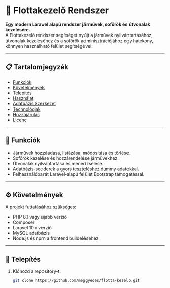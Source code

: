 # 🚗 Flottakezelő Rendszer

**Egy modern Laravel alapú rendszer járművek, sofőrök és útvonalak kezelésére.**  
A Flottakezelő rendszer segítséget nyújt a járművek nyilvántartásához, útvonalak kezeléséhez és a sofőrök adminisztrációjához egy hatékony, könnyen használható felület segítségével.

---

## 📋 Tartalomjegyzék
- [Funkciók](#funkciók)
- [Követelmények](#követelmények)
- [Telepítés](#telepítés)
- [Használat](#használat)
- [Adatbázis Szerkezet](#adatbázis-szerkezet)
- [Technológiák](#technológiák)
- [Hozzájárulás](#hozzájárulás)
- [Licenc](#licenc)

---

## 🌟 Funkciók
- Járművek hozzáadása, listázása, módosítása és törlése.
- Sofőrök kezelése és hozzárendelése járművekhez.
- Útvonalak nyilvántartása és menedzselése.
- Adatbázis-seederek a gyors teszteléshez dummy adatokkal.
- Felhasználóbarát Laravel-alapú felület Bootstrap támogatással.

---

## ⚙️ Követelmények
A projekt futtatásához szükséges:
- PHP 8.1 vagy újabb verzió
- Composer
- Laravel 10.x verzió
- MySQL adatbázis
- Node.js és npm a frontend buildeléséhez

---

## 🚀 Telepítés
1. Klónozd a repository-t:
   ```bash
   git clone https://github.com/meggyedes/flotta-kezelo.git
